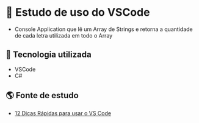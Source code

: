 # 📄 Estudo de uso do VSCode

- Console Application que lê um Array de Strings e retorna a quantidade de cada letra utilizada em todo o Array

## 💾 Tecnologia utilizada

- VSCode
- C#

## 🌎 Fonte de estudo
- [12 Dicas Rápidas para usar o VS Code](https://developersoapbox.com/connecting-to-a-sqlite-database-using-net-core/ "Codigo Fonte TV")
